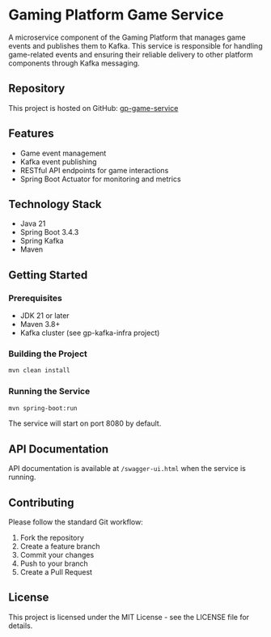 # Gaming Platform Game Service

A microservice component of the Gaming Platform that manages game events and publishes them to Kafka. This service is responsible for handling game-related events and ensuring their reliable delivery to other platform components through Kafka messaging.

## Repository

This project is hosted on GitHub: [gp-game-service](https://github.com/jaclondon11/gp-game-service)

## Features

- Game event management
- Kafka event publishing
- RESTful API endpoints for game interactions
- Spring Boot Actuator for monitoring and metrics

## Technology Stack

- Java 21
- Spring Boot 3.4.3
- Spring Kafka
- Maven

## Getting Started

### Prerequisites

- JDK 21 or later
- Maven 3.8+
- Kafka cluster (see gp-kafka-infra project)

### Building the Project

```bash
mvn clean install
```

### Running the Service

```bash
mvn spring-boot:run
```

The service will start on port 8080 by default.

## API Documentation

API documentation is available at `/swagger-ui.html` when the service is running.

## Contributing

Please follow the standard Git workflow:

1. Fork the repository
2. Create a feature branch
3. Commit your changes
4. Push to your branch
5. Create a Pull Request

## License

This project is licensed under the MIT License - see the LICENSE file for details.
